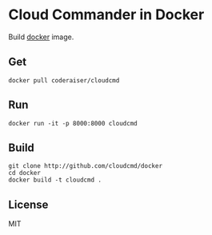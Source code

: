 # Cloud Commander in Docker

Build [docker](http://docker.com "Docker") image.

## Get

```
docker pull coderaiser/cloudcmd
```

## Run

```
docker run -it -p 8000:8000 cloudcmd
```

## Build

```
git clone http://github.com/cloudcmd/docker
cd docker
docker build -t cloudcmd .
```

## License
MIT
